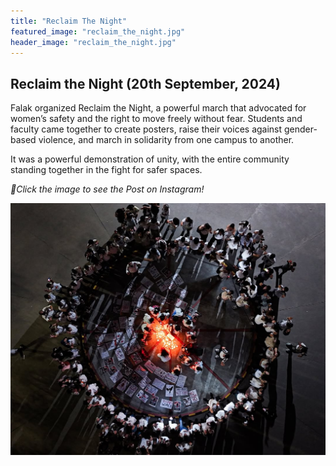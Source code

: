 ```yaml
---
title: "Reclaim The Night"
featured_image: "reclaim_the_night.jpg"
header_image: "reclaim_the_night.jpg"
---
```

## Reclaim the Night (20th September, 2024)

Falak organized Reclaim the Night, a powerful march that advocated for women’s safety and the right to move freely without fear. 
Students and faculty came together to create posters, raise their voices against gender-based violence, and march in solidarity from one campus to another. 

It was a powerful demonstration of unity, with the entire community standing together in the fight for safer spaces.

*🔗Click the image to see the Post on Instagram!*

[![Instagram Post](march_thumbnail.jpg)](https://www.instagram.com/p/DAJdiuHyTra/?utm_source=ig_web_copy_link&igsh=MzRlODBiNWFlZA==)
